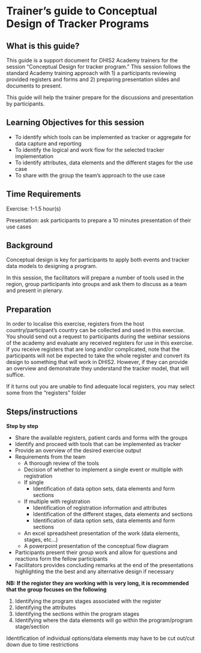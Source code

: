 # **Trainer’s guide to Conceptual Design of Tracker Programs**

## **What is this guide?**

This guide is a support document for DHIS2 Academy trainers for the session “Conceptual Design for tracker program.” This session follows the standard Academy training approach with 1) a participants reviewing provided registers and forms and 2) preparing presentation slides and documents to present.

This guide will help the trainer​ prepare​​ for the discussions and presentation by participants.

## **Learning Objectives for this session**

* To identify which tools can be implemented as tracker or aggregate for data capture and reporting
* To identify the logical and work flow for the selected tracker implementation
* To identify attributes, data elements and the different stages for the use case
* To share with the group the team’s approach to the use case

## **Time Requirements**

Exercise: 1-1.5 hour(s)

Presentation: ask participants to prepare a 10 minutes presentation of their use cases

## **Background**

Conceptual design is key for participants to apply both events and tracker data models to designing a program.

In this session, the facilitators will prepare a number of tools used in the region, group participants into groups and ask them to discuss as a team and present in plenary.

## **Preparation**

In order to localise this exercise, registers from the host country/participant’s country can be collected and used in this exercise. You should send out a request to participants during the webinar sessions of the academy and evaluate any received registers for use in this exercise. If you receive registers that are long and/or complicated, note that the participants will not be expected to take the whole register and convert its design to something that will work in DHIS2. However, if they can provide an overview and demonstrate they understand the tracker model, that will suffice. 

If it turns out you are unable to find adequate local registers, you may select some from the “registers” folder

## **Steps/instructions**

**Step by step**

* Share the available registers, patient cards and forms with the groups
* Identify and proceed with tools that can be implemented as tracker
* Provide an overview of the desired exercise output
* Requirements from the team
    * A thorough review of the tools
    * Decision of whether to implement a single event or multiple with registration
    * If single
        * Identification of data option sets, data elements and form sections
    * If multiple with registration
        * Identification of registration information and attributes
        * Identification of the different stages, data elements and sections
        * Identification of data option sets, data elements and form sections
    * An excel spreadsheet presentation of the work (data elements, stages, etc…)
    * A powerpoint presentation of the conceptual flow diagram
* Participants present their group work and allow for questions and reactions form the fellow participants
* Facilitators provides concluding remarks at the end of the presentations highlighting the the best and any alternative design if necessary

**NB: If the register they are working with is very long, it is recommended that the group focuses on the following**


1. Identifying the program stages associated with the register
2. Identifying the attributes
3. Identifying the sections within the program stages
4. Identifying where the data elements will go within the program/program stage/section

Identification of individual options/data elements may have to be cut out/cut down due to time restrictions
